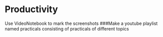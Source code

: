 # Productivity
Use VideoNotebook to mark the screenshots
 ###Make a youtube playlist named practicals consisting of practicals of different topics
